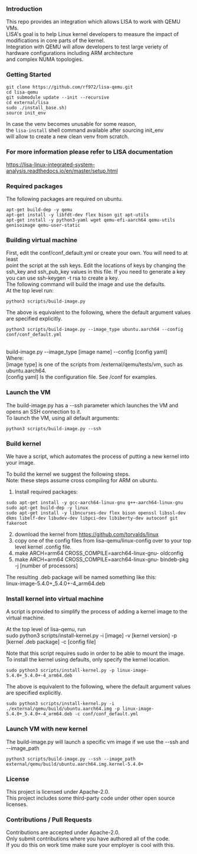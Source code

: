 ### Introduction

This repo provides an integration which allows LISA to work with QEMU VMs.<br/>
LISA's goal is to help Linux kernel developers to measure the impact of modifications in core parts of the kernel.<br/>
Integration with QEMU will allow developers to test large veriety of hardware configurations including ARM architecture<br/>
and complex NUMA topologies.

### Getting Started
```
git clone https://github.com/rf972/lisa-qemu.git
cd lisa-qemu
git submodule update --init --recursive
cd external/lisa
sudo ./install_base.sh)
source init_env
```

In case the venv becomes unusable for some reason,<br/>
the `lisa-install` shell command available after sourcing init_env<br/>
will allow to create a new clean venv from scratch.<br/>

### For more information please refer to LISA documentation
https://lisa-linux-integrated-system-analysis.readthedocs.io/en/master/setup.html
### Required packages
The following packages are required on ubuntu.<br/>
```
apt-get build-dep -y qemu
apt-get install -y libfdt-dev flex bison git apt-utils
apt-get install -y python3-yaml wget qemu-efi-aarch64 qemu-utils genisoimage qemu-user-static
```
### Building virtual machine
First, edit the conf/conf_default.yml or create your own.  You will need to at least <br/>
point the script at the ssh keys.  Edit the locations of keys by changing the ssh_key and ssh_pub_key values in this file.  If you need to generate a key you can use ssh-keygen -t rsa to create a key.<br/>
The following command will build the image and use the defaults.<br/>
At the top level run:<br/>
```
python3 scripts/build-image.py
```
The above is equivalent to the following, where the default argument values are specified explicitly.
```
python3 scripts/build-image.py --image_type ubuntu.aarch64 --config conf/conf_default.yml
```
<br/>
build-image.py --image_type [image name] --config [config yaml]<br/>
    Where:<br/>
      [image type] is one of the scripts from /external/qemu/tests/vm, such as ubuntu.aarch64.<br/>
      [config yaml] Is the configuration file.  See /conf for examples.<br/>

### Launch the VM
The build-image.py has a --ssh parameter which launches the VM and opens an SSH connection to it.<br/>
To launch the VM, using all default arguments:
```
python3 scripts/build-image.py --ssh
```
### Build kernel
We have a script, which automates the process of putting a new kernel into your image.

To build the kernel we suggest the following steps.  <br/>
Note: these steps assume cross compiling for ARM on ubuntu.<br/>
1) Install required packages: <br/>
 ```
sudo apt-get install -y gcc-aarch64-linux-gnu g++-aarch64-linux-gnu
sudo apt-get build-dep -y linux
sudo apt-get install -y libncurses-dev flex bison openssl libssl-dev dkms libelf-dev libudev-dev libpci-dev libiberty-dev autoconf git fakeroot
```
2) download the kernel from https://github.com/torvalds/linux <br/>
3) copy one of the config files from lisa-qemu/linux-config over to your top level kernel .config file. <br/>
4) make ARCH=arm64 CROSS_COMPILE=aarch64-linux-gnu- oldconfig <br/>
5) make ARCH=arm64 CROSS_COMPILE=aarch64-linux-gnu- bindeb-pkg -j [number of processors] <br/>

The resulting .deb package will be named something like this: <br/>
linux-image-5.4.0+_5.4.0+-4_arm64.deb<br/>

### Install kernel into virtual machine <br/>
A script is provided to simplify the process of adding a kernel image to the virtual machine. <br/>

At the top level of lisa-qemu, run<br/>
sudo python3 scripts/install-kernel.py -i [image] -v [kernel version] -p [kernel .deb package] -c [config file]<br/>

Note that this script requires sudo in order to be able to mount the image.<br/>
To install the kernel using defaults, only specify the kernel location.
```
sudo python3 scripts/install-kernel.py -p linux-image-5.4.0+_5.4.0+-4_arm64.deb
```
The above is equivalent to the following, where the default argument values are specified explicitly.
```
sudo python3 scripts/install-kernel.py -i ./external/qemu/build/ubuntu.aarch64.img -p linux-image-5.4.0+_5.4.0+-4_arm64.deb -c conf/conf_default.yml
```

### Launch VM with new kernel
The build-image.py will launch a specific vm image if we use the --ssh and --image_path <br/>
```
python3 scripts/build-image.py --ssh --image_path external/qemu/build/ubuntu.aarch64.img.kernel-5.4.0+
```

### License
This project is licensed under Apache-2.0.<br/>
This project includes some third-party code under other open source licenses.<br/>

### Contributions / Pull Requests
Contributions are accepted under Apache-2.0.<br/>
Only submit contributions where you have authored all of the code.<br/>
If you do this on work time make sure your employer is cool with this.<br/>

